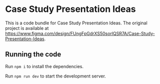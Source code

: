 
  # Case Study Presentation Ideas

  This is a code bundle for Case Study Presentation Ideas. The original project is available at https://www.figma.com/design/FUngFpGdrXS50sorlQSR7A/Case-Study-Presentation-Ideas.

  ## Running the code

  Run `npm i` to install the dependencies.

  Run `npm run dev` to start the development server.
  